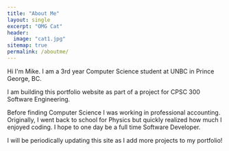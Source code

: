 ```yaml
---
title: "About Me"
layout: single
excerpt: "OMG Cat"
header:
  image: "cat1.jpg"
sitemap: true
permalink: /aboutme/
---
```


Hi I'm Mike. I am a 3rd year Computer Science student at UNBC in Prince George,
BC.

I am building this portfolio website as part of a project for CPSC 300 Software
Engineering.

Before finding Computer Science I was working in professional accounting. Originally,
I went back to school for Physics but quickly realized how much I enjoyed coding.
I hope to one day be a full time Software Developer.

I will be periodically updating this site as I add more projects to my
portfolio!
